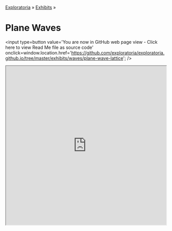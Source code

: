 [Exploratoria]( http://exploratoria.github.io ) &raquo; [Exhibits]( http://exploratoria.github.io/exhibits/ ) &raquo;

Plane Waves
====

<span style=display:none; >[You are now in GitHub source code view - click here to view Read Me file as a web page]( http://exploratoria.github.io/exhibits/waves/plane-wave-latttice/index.html#plane-wave-lattice.html "View file as a web page." ) </span>
<input type=button value='You are now in GitHub web page view - Click here to view Read Me file as source code' onclick=window.location.href='https://github.com/exploratoria/exploratoria.github.io/tree/master/exhibits/waves/plane-wave-lattice'; />

<span style=display:none>_View as a web page to see the content of this iframe_</span>
<iframe src=http://exploratoria.github.io/lib/code-edit-view/code-edit-view.html#http://exploratoria.github.io/exhibits/waves/plane-wave-lattice/plane-wave-lattice.html width=100% height=500px></iframe>

